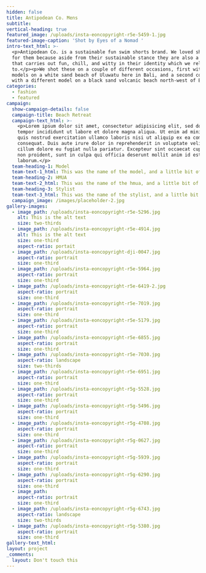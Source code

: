 ```yaml
---
hidden: false
title: Antipodean Co. Mens
subtitle:
vertical-heading: true
featured_image: /uploads/insta-eoncopyright-r5e-5459-1.jpg
featured-image-caption: 'Shot by Eyes of a Nomad '
intro-text_html: >-
  <p>Antipodean Co. is a sustainable fun swim shorts brand. We loved shooting
  for them because aside from their sustainable stance they are also a brand
  that carries out fun, chill, and witty in their identity which we relate
  to.</p><p>We shot these on a couple of different occasions, first with two
  models on a white sand beach of Uluwatu here in Bali, and a second collection
  with a different model on a black sand volcanic beach north-west of Bali.</p>
categories:
  - fashion
  - featured
campaign:
  show-campaign-details: false
  campaign-title: Beach Retreat
  campaign-text_html: >-
    <p>Lorem ipsum dolor sit amet, consectetur adipisicing elit, sed do eiusmod
    tempor incididunt ut labore et dolore magna aliqua. Ut enim ad minim veniam,
    quis nostrud exercitation ullamco laboris nisi ut aliquip ex ea commodo
    consequat. Duis aute irure dolor in reprehenderit in voluptate velit esse
    cillum dolore eu fugiat nulla pariatur. Excepteur sint occaecat cupidatat
    non proident, sunt in culpa qui officia deserunt mollit anim id est
    laborum.</p>
  team-heading-1: Model
  team-text-1_html: This was the name of the model, and a little bit of a blurb about her.
  team-heading-2: HMUA
  team-text-2_html: This was the name of the hmua, and a little bit of a blurb about her.
  team-heading-3: Stylist
  team-text-3_html: This was the name of the stylist, and a little bit of a blurb about her.
  campaign_image: /images/placeholder-2.jpg
gallery-images:
  - image_path: /uploads/insta-eoncopyright-r5e-5296.jpg
    alt: This is the alt text
    size: two-thirds
  - image_path: /uploads/insta-eoncopyright-r5e-4914.jpg
    alt: This is the alt text
    size: one-third
    aspect-ratio: portait
  - image_path: /uploads/insta-eoncopyright-dji-0047.jpg
    aspect-ratio: portrait
    size: one-third
  - image_path: /uploads/insta-eoncopyright-r5e-5964.jpg
    aspect-ratio: portrait
    size: one-third
  - image_path: /uploads/insta-eoncopyright-r5e-6419-2.jpg
    aspect-ratio: portrait
    size: one-third
  - image_path: /uploads/insta-eoncopyright-r5e-7019.jpg
    aspect-ratio: portrait
    size: one-third
  - image_path: /uploads/insta-eoncopyright-r5e-5179.jpg
    aspect-ratio: portrait
    size: one-third
  - image_path: /uploads/insta-eoncopyright-r5e-6855.jpg
    aspect-ratio: portrait
    size: one-third
  - image_path: /uploads/insta-eoncopyright-r5e-7030.jpg
    aspect-ratio: landscape
    size: two-thirds
  - image_path: /uploads/insta-eoncopyright-r5e-6951.jpg
    aspect-ratio: portrait
    size: one-third
  - image_path: /uploads/insta-eoncopyright-r5g-5528.jpg
    aspect-ratio: portrait
    size: one-third
  - image_path: /uploads/insta-eoncopyright-r5g-5496.jpg
    aspect-ratio: portrait
    size: one-third
  - image_path: /uploads/insta-eoncopyright-r5g-4708.jpg
    aspect-ratio: portrait
    size: one-third
  - image_path: /uploads/insta-eoncopyright-r5g-0627.jpg
    aspect-ratio: portrait
    size: one-third
  - image_path: /uploads/insta-eoncopyright-r5g-5939.jpg
    aspect-ratio: portrait
    size: one-third
  - image_path: /uploads/insta-eoncopyright-r5g-6290.jpg
    aspect-ratio: portrait
    size: one-third
  - image_path:
    aspect-ratio: portrait
    size: one-third
  - image_path: /uploads/insta-eoncopyright-r5g-6743.jpg
    aspect-ratio: landscape
    size: two-thirds
  - image_path: /uploads/insta-eoncopyright-r5g-5380.jpg
    aspect-ratio: portrait
    size: one-third
gallery-text_html:
layout: project
_comments:
  layout: Don't touch this
---
```

